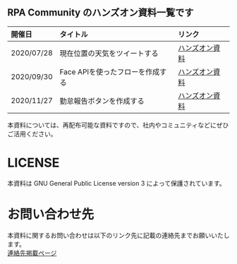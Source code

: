 RPA Community のハンズオン資料一覧です
---

|開催日|タイトル|リンク|
|:--|:--|:--|
|2020/07/28|現在位置の天気をツイートする|[ハンズオン資料](./202007_PowerAutomate_Handson/HandsOn.md)|
|2020/09/30|Face APIを使ったフローを作成する|[ハンズオン資料](./202009_PowerAutomate_Handson/HandsOn.md)|
|2020/11/27|勤怠報告ボタンを作成する|[ハンズオン資料](./202011_PowerAutomate_Handson/HandsOn.md)|


本資料については、再配布可能な資料ですので、社内やコミュニティなどにぜひご活用ください。<br>

# LICENSE

本資料は GNU General Public License version 3 によって保護されています。<br>

# お問い合わせ先

本資料に関するお問い合わせは以下のリンク先に記載の連絡先までお願いいたします。<br>
[連絡先掲載ページ](http://bit.ly/Sentreseau_CTO_Info)
